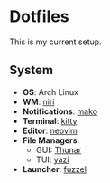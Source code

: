 # Dotfiles

This is my current setup.

## System

- **OS**: Arch Linux
- **WM**: [niri](https://github.com/YaLTeR/niri)
- **Notifications**: [mako](https://github.com/emersion/mako)
- **Terminal**: [kitty](https://sw.kovidgoyal.net/kitty/)
- **Editor**: [neovim](https://neovim.io/)
- **File Managers**:
  - GUI: [Thunar](https://docs.xfce.org/xfce/thunar/start)
  - TUI: [yazi](https://yazi-rs.github.io/)
- **Launcher**: [fuzzel](https://codeberg.org/dnkl/fuzzel)
